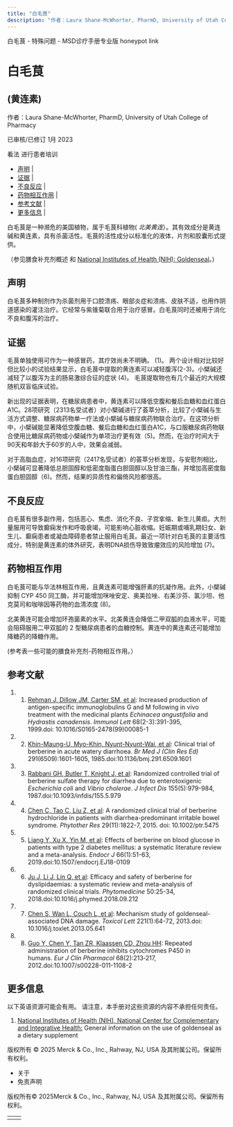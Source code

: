```yaml
---
title: "白毛茛"
description: "作者：Laura Shane-McWhorter, PharmD, University of Utah College of Pharmacy"
---
```


﻿白毛茛 \- 特殊问题 \- MSD诊疗手册专业版 honeypot link

# 白毛茛

## (黄连素)

作者：Laura Shane-McWhorter, PharmD, University of Utah College of Pharmacy

已审核/已修订 1月 2023

看法 进行患者培训

- [声明](#声明_v75591625_zh) \|
- [证据](#证据_v75591628_zh) \|
- [不良反应](#不良反应_v75591638_zh) \|
- [药物相互作用](#药物相互作用_v75591642_zh) \|
- [参考文献](#参考文献_v75591649_zh) \|
- [更多信息](#更多信息_v39681730_zh) \|

白毛茛是一种濒危的美国植物，属于毛茛科植物( _北美黄连_）。其有效成分是黄连碱和黄连素，具有杀菌活性。毛茛的活性成分以标准化的液体，片剂和胶囊形式提供。

（参见膳食补充剂概述 和 [National Institutes of Health (NIH): Goldenseal](http://nccih.nih.gov/health/goldenseal)。)

## 声明

白毛茛多种制剂作为杀菌剂用于口腔溃疡、眼部炎症和溃疡、皮肤不适，也用作阴道感染的灌注治疗。它经常与紫锥菊联合用于治疗感冒。白毛茛同时还被用于消化不良和腹泻的治疗。

## 证据

毛茛单独使用可作为一种感冒药，其疗效尚未不明确。 (1)。 两个设计相对比较好但比较小的试验结果显示，白毛茛中提取的黄连素可以减轻腹泻(2-3)。小檗碱还减轻了以腹泻为主的肠易激综合征的症状 (4)。 毛茛提取物也有几个最近的大规模随机双盲临床试验。

新出现的证据表明，在糖尿病患者中，黄连素可以降低空腹和餐后血糖和血红蛋白A1C。28项研究（2313名受试者）对小檗碱进行了荟萃分析，比较了小檗碱与生活方式调整、糖尿病药物单一疗法或小檗碱与糖尿病药物联合治疗。在这项分析中，小檗碱能显著降低空腹血糖、餐后血糖和血红蛋白A1C，与口服糖尿病药物联合使用比糖尿病药物或小檗碱作为单项治疗更有效（5)。然而，在治疗时间大于90天和年龄大于60岁的人中，效果会减弱。

对于高脂血症，对16项研究（2417名受试者）的荟萃分析发现，与安慰剂相比，小檗碱可显著降低总胆固醇和低密度脂蛋白胆固醇以及甘油三酯，并增加高密度脂蛋白胆固醇（6)。然而，结果的异质性和偏倚风险都很高。

## 不良反应

白毛茛有很多副作用，包括恶心、焦虑、消化不良、子宫挛缩、新生儿黄疸。大剂量服用可导致癫痫发作和呼吸衰竭，可能影响心脏收缩。妊娠期或哺乳期妇女、新生儿、癫痫患者或凝血障碍患者禁止服用白毛茛。最近一项针对白毛茛的主要活性成分，特别是黄连素的体外研究，表明DNA损伤导致致瘤效应的风险增加 (7)。

## 药物相互作用

白毛茛可能与华法林相互作用，且黄连素可能增强肝素的抗凝作用。此外，小檗碱抑制 CYP 450 同工酶，并可能增加咪唑安定、奥美拉唑、右美沙芬、氯沙坦、他克莫司和咖啡因等药物的血清浓度 (8)。

北美黄连可能会增加环孢菌素的水平。北美黄连会降低二甲双胍的血液水平，可能会阻碍服用二甲双胍的 2 型糖尿病患者的血糖控制。黄连中的黄连素还可能增加降糖药的降糖作用。

(参考表一些可能的膳食补充剂-药物相互作用。）

## 参考文献

1. 1. [Rehman J, Dillow JM, Carter SM, et al](http://europepmc.org/abstract/MED/10424448): Increased production of antigen-specific immunoglobulins G and M following in vivo treatment with the medicinal plants _Echinacea angustifolia_ and _Hydrastis canadensis_. _Immunol Lett_ 68(2-3):391-395, 1999.doi: 10.1016/S0165-2478(99)00085-1

2. 2. [Khin-Maung-U, Myo-Khin, Nyunt-Nyunt-Wai, et al](http://www.ncbi.nlm.nih.gov/pmc/articles/PMC1418442/): Clinical trial of berberine in acute watery diarrhoea. _Br Med J (Clin Res Ed)_ 291(6509):1601-1605, 1985.doi:10.1136/bmj.291.6509.1601

3. 3. [Rabbani GH, Butler T, Knight J, et al](http://www.ncbi.nlm.nih.gov/pubmed/3549923): Randomized controlled trial of berberine sulfate therapy for diarrhea due to enterotoxigenic _Escherichia coli_ and _Vibrio cholerae_. _J Infect Dis_ 155(5):979-984, 1987.doi:10.1093/infdis/155.5.979

4. 4. [Chen C, Tao C, Liu Z, et al](https://pubmed.ncbi.nlm.nih.gov/26400188/): A randomized clinical trial of berberine hydrochloride in patients with diarrhea-predominant irritable bowel syndrome. _Phytother Res_ 29(11):1822-7, 2015. doi: 10.1002/ptr.5475

5. 5. [Liang Y, Xu X, Yin M, et al](https://pubmed.ncbi.nlm.nih.gov/30393248/): Effects of berberine on blood glucose in patients with type 2 diabetes mellitus: a systematic literature review and a meta-analysis. _Endocr J_ 66(1):51-63, 2019.doi:10.1507/endocrj.EJ18-0109

6. 6. [Ju J, Li J, Lin Q, et al](https://pubmed.ncbi.nlm.nih.gov/30466986/): Efficacy and safety of berberine for dyslipidaemias: a systematic review and meta-analysis of randomized clinical trials. _Phytomedicine_ 50:25-34, 2018.doi:10.1016/j.phymed.2018.09.212

7. 7. [Chen S, Wan L, Couch L, et al](http://www.ncbi.nlm.nih.gov/pubmed/23747414): Mechanism study of goldenseal-associated DNA damage. _Toxicol Lett_ 221(1):64-72, 2013.doi: 10.1016/j.toxlet.2013.05.641

8. 8. [Guo Y, Chen Y, Tan ZR, Klaassen CD, Zhou HH](https://pubmed.ncbi.nlm.nih.gov/21870106/): Repeated administration of berberine inhibits cytochromes P450 in humans. _Eur J Clin Pharmacol_ 68(2):213‐217, 2012.doi:10.1007/s00228-011-1108-2


## 更多信息

以下英语资源可能会有用。 请注意，本手册对这些资源的内容不承担任何责任。

1. [National Institutes of Health (NIH), National Center for Complementary and Integrative Health:](http://nccih.nih.gov/health/goldenseal) General information on the use of goldenseal as a dietary supplement




版权所有 © 2025
Merck & Co., Inc., Rahway, NJ, USA 及其附属公司。保留所有权利。

- 关于
- 免责声明

版权所有© 2025Merck & Co., Inc., Rahway, NJ, USA 及其附属公司。保留所有权利。

|     |     |
| --- | --- |
|  |  |